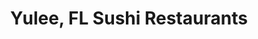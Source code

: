 ---
layout: city
title: Yulee, FL Sushi Restaurants
permalink: /florida/yulee/
stateAbbr: FL
stateName: Florida
cityName: Yulee
---